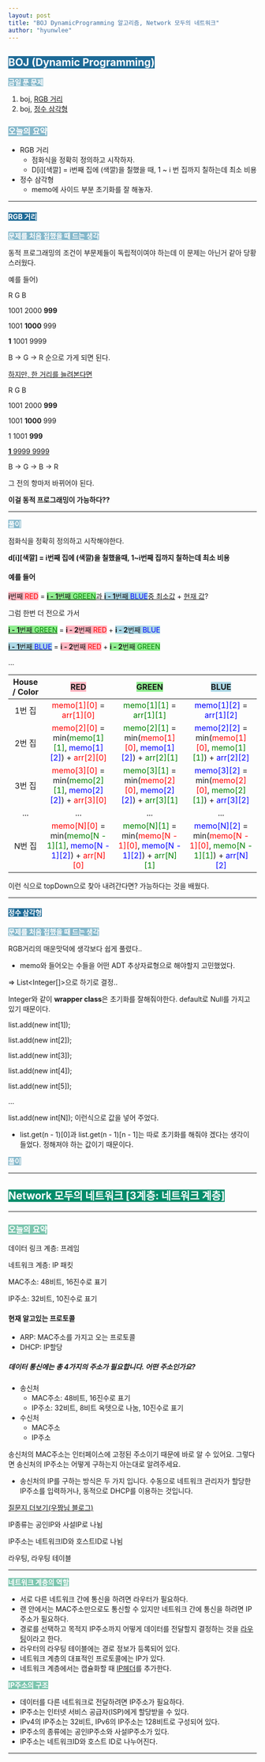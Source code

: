```yaml
---
layout: post
title: "BOJ DynamicProgramming 알고리즘, Network 모두의 네트워크"
author: "hyunwlee"
---
```


## <span style="background-color:#1D6A96; color:white">BOJ (Dynamic Programming)</span>

<span style="background-color:#85B8CB; color:white"><strong>금일 푼 문제</strong></span>

1. boj, [RGB 거리](https://www.acmicpc.net/problem/1149)
2. boj, [정수 삼각형](https://www.acmicpc.net/problem/1932)

### <span style="background-color:#85B8CB; color:white"><strong>오늘의 요약</strong></span>

- RGB 거리
  - 점화식을 정확히 정의하고 시작하자.
  - D\[i][색깔] = i번째 집에 (색깔)을 칠했을 때, 1 ~ i 번 집까지 칠하는데 최소 비용
- 정수 삼각형
  - memo에 사이드 부분 초기화를 잘 해놓자.

---

#### <span style="background-color:#1D6A96; color:white"><strong>RGB 거리</strong></span>

<span style="background-color:#85B8CB; color:white"><strong>문제를 처음 접했을 때 드는 생각</strong></span>

동적 프로그래밍의 조건이 부문제들이 독립적이여야 하는데 이 문제는 아닌거 같아 당황스러웠다.

예를 들어)

R G B

1001 2000 <strong>999</strong>

1001 <strong>1000</strong> 999

<strong>1</strong> 1001 9999

B -> G -> R 순으로 가게 되면 된다.



<u>하지만, 한 거리를 늘려본다면</u>

R G B

1001 2000 <strong>999</strong>

1001 <strong>1000</strong> 999

1 1001 <strong>999</strong>

<u><strong>1</strong> 9999 9999</u>

B -> G -> B -> R 

그 전의 항마저 바뀌어야 된다.

<strong>이걸 동적 프로그래밍이 가능하다??</strong>

---

<span style="background-color:#85B8CB; color:white"><strong>풀이</strong></span>

점화식을 정확히 정의하고 시작해야한다.

<strong>d\[i][색깔] = i번째 집에 (색깔)을 칠했을때, 1~i번째 집까지 칠하는데 최소 비용</strong>



#### 예를 들어

<span style="background-color:lightpink"><strong>i</strong>번째 <span style="color:red">RED</span></span> = <u><span style="background-color:lightgreen"><strong>i - 1</strong>번째 <span style="color:green">GREEN</span></span>과 <span style="background-color:lightblue"><strong>i - 1</strong>번째 <span style="color:blue">BLUE</span></span>중 최소값</u> + <u>현재 값</u>?

그럼 한번 더 전으로 가서

<u><span style="background-color:lightgreen"><strong>i - 1</strong>번째 <span style="color:green">GREEN</span></span></u> = <span style="background-color:lightpink"><strong>i - 2</strong>번째 <span style="color:red">RED</span></span> +  <span style="background-color:lightblue"><strong>i - 2</strong>번째 <span style="color:blue">BLUE</span></span>

<u><span style="background-color:lightblue"><strong>i - 1</strong>번째 <span style="color:blue">BLUE</span></span></u> = <span style="background-color:lightpink"><strong>i - 2</strong>번째 <span style="color:red">RED</span></span> +  <span style="background-color:lightgreen"><strong>i - 2</strong>번째 <span style="color:green">GREEN</span></span>

...

| House / Color |     <span style="background-color:lightpink">RED</span>      |    <span style="background-color:lightGreen">GREEN</span>    |     <span style="background-color:lightblue">BLUE</span>     |
| :-----------: | :----------------------------------------------------------: | :----------------------------------------------------------: | :----------------------------------------------------------: |
|    1번 집     | <span style="color:red">memo\[1][0]</span> = <span style="color:red">arr\[1][0]</span> | <span style="color:green">memo\[1][1]</span> = <span style="color:green">arr\[1][1]</span> | <span style="color:blue">memo\[1][2]</span> = <span style="color:blue">arr\[1][2]</span> |
|    2번 집     | <span style="color:red">memo\[2][0]</span> = min(<span style="color:green">memo\[1][1]</span>, <span style="color:blue">memo\[1][2]</span>) + <span style="color:red">arr\[2][0]</span> | <span style="color:green">memo\[2][1]</span> = min(<span style="color:red">memo\[1][0]</span>, <span style="color:blue">memo\[1][2]</span>) + <span style="color:green">arr\[2][1]</span> | <span style="color:blue">memo\[2][2]</span> = min(<span style="color:red">memo\[1][0]</span>, <span style="color:green">memo\[1][1]</span>) + <span style="color:blue">arr\[2][2]</span> |
|    3번 집     | <span style="color:red">memo\[3][0]</span> = min(<span style="color:green">memo\[2][1]</span>, <span style="color:blue">memo\[2][2]</span>) + <span style="color:red">arr\[3][0]</span> | <span style="color:green">memo\[3][1]</span> = min(<span style="color:red">memo\[2][0]</span>, <span style="color:blue">memo\[2][2]</span>) + <span style="color:green">arr\[3][1]</span> | <span style="color:blue">memo\[3][2]</span> = min(<span style="color:red">memo\[2][0]</span>, <span style="color:green">memo\[2][1]</span>) + <span style="color:blue">arr\[3][2]</span> |
|      ...      |                             ...                              |                             ...                              |                             ...                              |
|    N번 집     | <span style="color:red">memo\[N][0]</span> = min(<span style="color:green">memo\[N - 1][1]</span>, <span style="color:blue">memo\[N - 1][2]</span>) + <span style="color:red">arr\[N][0]</span> | <span style="color:green">memo\[N][1]</span> = min(<span style="color:red">memo\[N - 1][0]</span>, <span style="color:blue">memo\[N - 1][2]</span>) + <span style="color:green">arr\[N][1]</span> | <span style="color:blue">memo\[N][2]</span> = min(<span style="color:red">memo\[N - 1][0]</span>, <span style="color:green">memo\[N - 1][1]</span>) + <span style="color:blue">arr\[N][2]</span> |



이런 식으로 topDown으로 찾아 내려간다면? 가능하다는 것을 배웠다.

<script src="https://gist.github.com/hyunwlee-dev/173c6ade87edf44169a887960b27b984.js"></script>

---

#### <span style="background-color:#1D6A96; color:white"><strong>정수 삼각형</strong></span>

<span style="background-color:#85B8CB; color:white"><strong>문제를 처음 접했을 때 드는 생각</strong></span>

RGB거리의 매운맛덕에 생각보다 쉽게 풀렸다..  

- memo와 들어오는 수들을 어떤 ADT 추상자료형으로 해야할지 고민했었다.  

=> List<Integer[]>으로 하기로 결정..  

Integer와 같이 <strong>wrapper class</strong>은 초기화를 잘해줘야한다. default로 Null를 가지고 있기 때문이다.  

list.add(new int[1]);  

list.add(new int[2]);  

list.add(new int[3]);  

list.add(new int[4]);  

list.add(new int[5]);  

...  

list.add(new int[N]); 이런식으로 값을 넣어 주었다.  

-  list.get(n - 1)\[0]과 list.get(n - 1)\[n - 1]는 따로 초기화를 해줘야 겠다는 생각이 들었다. 정해져야 하는 값이기 때문이다.

<span style="background-color:#85B8CB; color:white"><strong>풀이</strong></span>

<script src="https://gist.github.com/hyunwlee-dev/7790b22614b9916dcb6fa6935193b63e.js"></script>

---

## <span style="background-color:#028C6A; color:white">Network 모두의 네트워크  [3계층: 네트워크 계층]</span>

---

### <span style="background-color:#7BC5AE; color:white"><strong>오늘의 요약</strong></span>

데이터 링크 계층: 프레임

네트워크 계층: IP 패킷



MAC주소: 48비트, 16진수로 표기

IP주소: 32비트, 10진수로 표기

#### 현재 알고있는 프로토콜

- ARP: MAC주소를 가지고 오는 프로토콜
- DHCP: IP할당

##### 데이터 통신에는 총 4가지의 주소가 필요합니다. 어떤 주소인가요?

- 송신처
  - MAC주소: 48비트, 16진수로 표기
  - IP주소: 32비트, 8비트 옥텟으로 나눔, 10진수로 표기
- 수신처
  - MAC주소
  - IP주소

송신처의 MAC주소는 인터페이스에 고정된 주소이기 때문에 바로 알 수 있어요. 그렇다면 송신처의 IP주소는 어떻게 구하는지 아는대로 알려주세요.

- 송신처의 IP를 구하는 방식은 두 가지 입니다. 수동으로 네트워크 관리자가 할당한 IP주소를 입력하거나, 동적으로 DHCP를 이용하는 것입니다.

[질문지 더보기(우짱님 블로그)](https://woozzang.tistory.com/104)

IP종류는 공인IP와 사설IP로 나뉨

IP주소는 네트워크ID와 호스트ID로 나뉨



라우팅, 라우팅 테이블



---

<span style="background-color:#7BC5AE; color:white"><strong>네트워크 계층의 역할</strong></span>

- 서로 다른 네트워크 간에 통신을 하려면 라우터가 필요하다.
- 랜 안에서는 MAC주소만으로도 통신할 수 있지만 네트워크 간에 통신을 하려면 IP주소가 필요하다.
- 경로를 선택하고 목적지 IP주소까지 어떻게 데이터를 전달할지 결정하는 것을 <u>라우팅</u>이라고 한다.
- 라우터의 라우팅 테이블에는 경로 정보가 등록되어 있다.
- 네트워크 계층의 대표적인 프로토콜에는 IP가 있다.
- 네트워크 계층에서는 캡슐화할 때 <u>IP헤더</u>를 추가한다.

<span style="background-color:#7BC5AE; color:white"><strong>IP주소의 구조</strong></span>

- 데이터를 다른 네트워크로 전달하려면 IP주소가 필요하다.
- IP주소는 인터넷 서비스 공급자(ISP)에게 할당받을 수 있다.
- IPv4의 IP주소는 32비트, IPv6의 IP주소는 128비트로 구성되어 있다.
- IP주소의 종류에는 공인IP주소와 사설IP주소가 있다.
- IP주소는 네트워크ID와 호스트 ID로 나누어진다.

---













